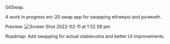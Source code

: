 GitSwap.

A work in progress erc-20 swap app for swapping eth<=>poi and poi<=>eth.

Preview:
![Screen Shot 2022-02-11 at 1 52 09 pm](https://user-images.githubusercontent.com/50122869/153535047-b84c52ab-3ce4-4ef5-be13-01b651896d97.png)



Roadmap:
Add swapping for actual stablecoins and better UI improvements.
